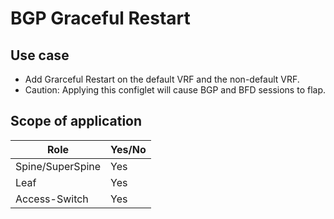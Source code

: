 # BGP Graceful Restart

## Use case
- Add Grarceful Restart on the default VRF and the non-default VRF.
- Caution: Applying this configlet will cause BGP and BFD sessions to flap.

## Scope of application

| Role              | Yes/No |
|-------------------|--------|
| Spine/SuperSpine  | Yes    |
| Leaf              | Yes    |
| Access-Switch     | Yes    |